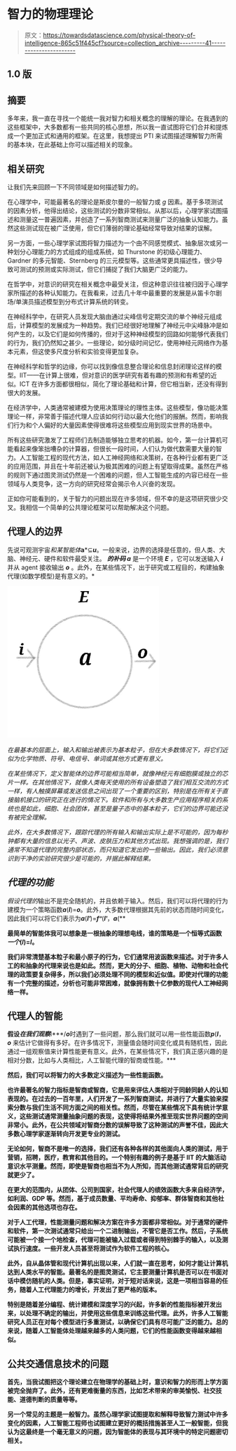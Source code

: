 # 智力的物理理论

> 原文：<https://towardsdatascience.com/physical-theory-of-intelligence-865c51f445cf?source=collection_archive---------41----------------------->

## 1.0 版

## 摘要

多年来，我一直在寻找一个能统一我对智力和相关概念的理解的理论。在我遇到的这些框架中，大多数都有一些共同的核心思想，所以我一直试图将它们合并和提炼成一个更加正式和通用的框架。在这里，我想提出 PTI 来试图描述理解智力所需的基本块，在此基础上你可以描述相关的现象。

## 相关研究

让我们先来回顾一下不同领域是如何描述智力的。

在心理学中，可能最著名的理论是斯皮尔曼的一般智力或 *g* 因素。基于多项测试的因素分析，他得出结论，这些测试的分数非常相似。从那以后，心理学家试图描述和测量这一普遍因素，并创造了一系列智商测试来测量广泛的抽象认知能力。虽然这些测试现在被广泛使用，但它们薄弱的理论基础经常导致对结果的误解。

另一方面，一些心理学家试图将智力描述为一个由不同感觉模式、抽象层次或另一种划分心理能力的方式组成的组成系统，如 Thurstone 的初级心理能力、Gardner 的多元智能、Sternberg 的三元模型等。这些通常更具描述性，很少导致可测试的预测或实际测试，但它们捕捉了我们大脑更广泛的能力。

在哲学中，对意识的研究在相关概念中最受关注，但这种意识往往被归因于心理学家所描述的各种认知能力。在我看来，过去几十年中最重要的发展是从笛卡尔剧场/单演员描述模型到分布式计算系统的转变。

在神经科学中，在研究人员发现大脑由通过尖峰信号定期交流的单个神经元组成后，计算模型的发展成为一种趋势。我们已经很好地理解了神经元中尖峰脉冲是如何产生的，以及它们是如何传播的，但对于这种神经模型的回路如何能够代表我们的行为，我们仍然知之甚少。一些理论，如分级时间记忆，使用神经元网络作为基本元素，但这使多尺度分析和实验变得更加复杂。

在神经科学和哲学的边缘，你可以找到像信息整合理论和信息封闭理论这样的模型。IIT——在计算上很难，但对意识的医学研究有着有趣的预测和有希望的近似。ICT 在许多方面都很相似，简化了理论基础和计算，但它相当新，还没有得到很大的发展。

在经济学中，人类通常被建模为使用决策理论的理性主体。这些模型，像功能决策理论一样，非常善于描述代理人应该如何行动以最大化他们的报酬。然而，影响我们行为和个人偏好的大量因素使得很难将这些模型应用到现实世界的场景中。

所有这些研究激发了工程师们去制造能够独立思考的机器。如今，第一台计算机可能看起来像笨拙嘈杂的计算器，但很长一段时间，人们认为做代数需要大量的智力。人工智能工程的现代方法，如人工神经网络和决策树，在各种行业都有更广泛的应用范围，并且在十年前还被认为极其困难的问题上有望取得成果。虽然在严格的规则下通过图灵测试仍然是一个困难的问题，但人工智能生成的内容已经在一些领域与人类竞争，这一方向的研究经常会揭示令人兴奋的发现。

正如你可能看到的，关于智力的问题出现在许多领域，但不幸的是这项研究很少交叉。我相信一个简单的公共理论框架可以帮助解决这个问题。

## 代理人的边界

先说可观测宇宙*和某智能体***a***⊆***u***。一般来说，边界的选择是任意的，但人类、大脑、神经元、硬件和软件最受关注。 ***的补码 a*** 是一个环境 ***E*** ，它可以发送输入 ***i*** 并从 agent 接收输出 ***o*** 。此外，在某些情况下，出于研究或工程目的，构建抽象代理(如数学模型)是有意义的。*

*![](img/d3717f59795ebd7be1e122b739fb2b3b.png)*

*在最基本的层面上，输入和输出被表示为基本粒子，但在大多数情况下，将它们近似为化学物质、符号、电信号、单词或其他方式更有意义。*

*在某些情况下，定义智能体的边界可能相当简单，就像神经元有细胞膜或独立的芯片一样。在其他情况下，就像人类每天使用的所有设备塑造了我们相互交流的方式一样，有人触摸屏幕或发送信息之间出现了一个重要的区别，特别是在所有关于直接脑机接口的研究正在进行的情况下。软件和所有与大多数生产应用程序相关的系统也是如此，细胞、社会团体，甚至是量子态中的基本粒子，它们的边界可能还没有被完全理解。*

*此外，在大多数情况下，跟踪代理的所有输入和输出实际上是不可能的，因为每秒钟都有大量的信息以光子、声波、皮肤压力和其他方式出现。我想强调的是，我们通常不知道代理的完整内部状态，而只知道它发出的一些输出。因此，我们必须意识到干净的实验研究很少是可能的，并据此解释结果。*

## *代理的功能*

*假设代理的*输出不是完全随机的，并且依赖于输入。然后，我们可以将代理的行为建模为一个策略函数***a***(***I***)=***o***。此外，大多数代理根据其先前的状态而随时间变化，因此我们可以将它们表示为***a***(***I****ᵗ*)=***f****ᵃ*(***I****ᵗ*，***a***(**

**最简单的智能体我可以想象是一根抽象的理想电线，谁的策略是一个恒等式函数 ***一个***(***I***)=***I***。**

**我们非常清楚基本粒子和最小原子的行为，它们通常用波函数来描述。对于许多人工的和抽象的代理来说也是如此。然而，更大的分子、细胞、植物、动物和社会代理的政策要复杂得多，所以我们必须处理不同的模型和近似值。即使对代理的功能有一个完整的描述，分析也可能非常困难，就像拥有数十亿参数的现代人工神经网络一样。**

## **代理人的智能**

**假设*在我们观察***I***/***o***时遇到了一些问题，那么我们就可以用一些性能函数***p***(***I***， ***o*** 来估计它做得有多好。在许多情况下，测量值会随时间变化或具有随机性，因此通过一组观察值来计算性能更有意义。此外，在某些情况下，我们真正感兴趣的是相对分数，比如与人类相比，人工智能代理的智商或性能。***

**然后，我们可以将智力的大多数定义描述为一些性能函数。**

**也许最著名的智力指标是智商或智商，它是用来评估人类相对于同龄同龄人的认知表现的。在过去的一百年里，人们开发了一系列智商测试，并进行了大量实验来探索分数与我们生活不同方面之间的相关性。然而，尽管在某些情况下具有统计学意义，这些测试通常测量抽象问题的表现，这使得将结果外推至现实世界问题的空间非常小。此外，在公共领域对智商分数的误解导致了这种测试的声誉不佳，因此大多数心理学家逐渐转向开发更专业的测试。**

**无论如何，智商不是唯一的选择，我们还有各种各样的其他面向人类的测试，用于营销，招聘，医疗，教育和其他目的。一个特别有趣的例子是基于 IIT 的大脑活动意识水平测量。然而，即使是智商也相当不为人所知，而其他测试通常背后的研究就更少了。**

**在更大的范围内，从团体、公司到国家，社会代理人的绩效函数大多来自经济学，如利润、GDP 等。然而，基于成员数量、平均寿命、抑郁率、群体智商和其他社会因素的其他选项也存在。**

**对于人工代理，性能测量问题和解决方案在许多方面都非常相似。对于通常的硬件和软件，第一次测试通常只给出一个二进制输出，不管它是否工作。然后，子系统可能被一个接一个地检查，代理可能被输入过载或者得到特别棘手的输入，以及测试执行速度。一些开发人员甚至将测试作为软件工程的核心。**

**此外，自从晶体管和现代计算机出现以来，人们就一直在思考，如何才能让计算机达到人类水平的智能。最著名的是图灵测试，它主要测量计算机是否可以在书面对话中模仿随机的人类。但是，事实证明，对于短对话来说，这是一项相当容易的任务，随着人工代理能力的增长，开发出了更严格的版本。**

**特别是随着差分编程、统计建模和深度学习的兴起，许多新的性能指标被开发出来，以处理不确定的输出，并使用这些信息来训练这些代理。此外，许多人工智能研究人员正在对每个模型进行多重测试，以确保它们具有尽可能广泛的能力。总的来说，随着人工智能体处理越来越多的人类问题，它们的性能函数变得越来越相似。**

## **公共交通信息技术的问题**

**首先，当我试图把这个理论建立在物理学的基础上时，意识和智力的形而上学方面被完全抛弃了。此外，还有更难衡量的东西，比如艺术带来的审美愉悦、社交技能、道德判断的质量等等。**

**另一个常见的主题是一般智力。虽然心理学家试图提取和解释导致智力测试中许多变化的因素，人工智能工程师也试图建立更好的概括措施甚至人工一般智能，但我认为这最终是一个毫无意义的问题，因为智能体的表现与其环境中的特定问题密切相关。**